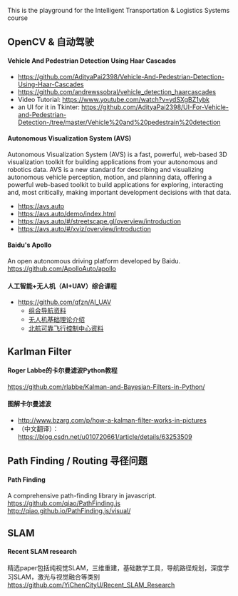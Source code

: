 This is the playground for the Intelligent Transportation &amp; Logistics Systems course

## OpenCV & 自动驾驶
#### Vehicle And Pedestrian Detection Using Haar Cascades
* https://github.com/AdityaPai2398/Vehicle-And-Pedestrian-Detection-Using-Haar-Cascades
* https://github.com/andrewssobral/vehicle_detection_haarcascades
* Video Tutorial: https://www.youtube.com/watch?v=ydSXgBZ1ybk
* an UI for it in Tkinter: https://github.com/AdityaPai2398/UI-For-Vehicle-and-Pedestrian-Detection-/tree/master/Vehicle%20and%20pedestrain%20detection

#### Autonomous Visualization System (AVS)
Autonomous Visualization System (AVS) is a fast, powerful, web-based 3D visualization toolkit for building applications from your autonomous and robotics data. AVS is a new standard for describing and visualizing autonomous vehicle perception, motion, and planning data, offering a powerful web-based toolkit to build applications for exploring, interacting and, most critically, making important development decisions with that data.
* https://avs.auto
* https://avs.auto/demo/index.html
* https://avs.auto/#/streetscape.gl/overview/introduction
* https://avs.auto/#/xviz/overview/introduction

#### Baidu's Apollo
An open autonomous driving platform developed by Baidu.
https://github.com/ApolloAuto/apollo

#### 人工智能+无人机（AI+UAV）综合课程
* https://github.com/qfzn/AI_UAV
   * [组合导航资料](https://github.com/qfzn/AI_UAV/tree/master/%E5%85%B6%E4%BB%96%E7%9B%B8%E5%85%B3%E8%B5%84%E6%96%99/%E7%BB%84%E5%90%88%E5%AF%BC%E8%88%AA%E8%B5%84%E6%96%99_%E5%AE%9E%E9%AA%8C%E5%AE%A4)
   * [无人机基础理论介绍](https://github.com/qfzn/AI_UAV/tree/master/6%20%E6%97%A0%E4%BA%BA%E6%9C%BA%E5%9F%BA%E7%A1%80%E7%90%86%E8%AE%BA%E4%BB%8B%E7%BB%8D/aopa)
   * [北航可靠飞行控制中心资料](https://github.com/qfzn/AI_UAV/tree/master/%E5%85%B6%E4%BB%96%E7%9B%B8%E5%85%B3%E8%B5%84%E6%96%99/%E5%8C%97%E8%88%AA%E5%8F%AF%E9%9D%A0%E9%A3%9E%E8%A1%8C%E6%8E%A7%E5%88%B6%E4%B8%AD%E5%BF%83%E8%B5%84%E6%96%99)
   
## Karlman Filter

#### Roger Labbe的卡尔曼滤波Python教程
https://github.com/rlabbe/Kalman-and-Bayesian-Filters-in-Python/

#### 图解卡尔曼滤波
* http://www.bzarg.com/p/how-a-kalman-filter-works-in-pictures
* （中文翻译）：https://blog.csdn.net/u010720661/article/details/63253509

## Path Finding / Routing 寻径问题

#### Path Finding
A comprehensive path-finding library in javascript.
https://github.com/qiao/PathFinding.js
http://qiao.github.io/PathFinding.js/visual/


## SLAM

#### Recent SLAM research
精选paper包括纯视觉SLAM，三维重建，基础数学工具，导航路径规划，深度学习SLAM，激光与视觉融合等类别
https://github.com/YiChenCityU/Recent_SLAM_Research
